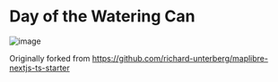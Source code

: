 # Day of the Watering Can

![image](https://github.com/user-attachments/assets/42b88292-573a-4eab-8b1a-41107018d70e)

Originally forked from https://github.com/richard-unterberg/maplibre-nextjs-ts-starter
